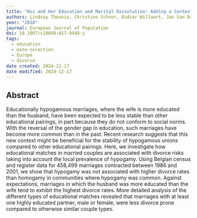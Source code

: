 ```yaml
---
title: "His and Her Education and Marital Dissolution: Adding a Contextual Dimension"
authors: Lindsay Theunis, Christine Schnor, Didier Willaert, Jan Van Bavel
year: "2018"
journal: European Journal of Population
doi: 10.1007/s10680-017-9448-y
tags:
  - education
  - mate-selection
  - Europe
  - divorce
date created: 2024-12-17
date modified: 2024-12-17
---
```


## Abstract

Educationally hypogamous marriages, where the wife is more educated than the husband, have been expected to be less stable than other educational pairings, in part because they do not conform to social norms. With the reversal of the gender gap in education, such marriages have become more common than in the past. Recent research suggests that this new context might be beneficial for the stability of hypogamous unions compared to other educational pairings. Here, we investigate how educational matches in married couples are associated with divorce risks taking into account the local prevalence of hypogamy. Using Belgian census and register data for 458,499 marriages contracted between 1986 and 2001, we show that hypogamy was not associated with higher divorce rates than homogamy in communities where hypogamy was common. Against expectations, marriages in which the husband was more educated than the wife tend to exhibit the highest divorce rates. More detailed analysis of the different types of educational matches revealed that marriages with at least one highly educated partner, male or female, were less divorce prone compared to otherwise similar couple types.
